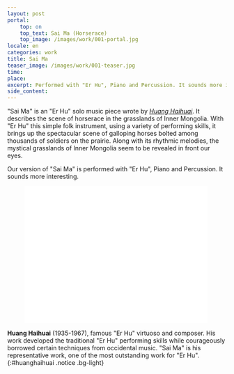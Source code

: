 ```yaml
---
layout: post
portal:
    top: on
    top_text: Sai Ma (Horserace)
    top_image: /images/work/001-portal.jpg
locale: en
categories: work
title: Sai Ma
teaser_image: /images/work/001-teaser.jpg
time: 
place: 
excerpt: Performed with "Er Hu", Piano and Percussion. It sounds more interesting.
side_content: 
---
```


"Sai Ma" is an "Er Hu" solo music piece wrote by [*Huang Haihuai*](#huanghaihuai). 
It describes the scene of horserace in the grasslands of Inner Mongolia.
With "Er Hu" this simple folk instrument, using a variety of performing skills, 
it brings up the spectacular scene of galloping horses bolted among thousands of soldiers on the prairie.
Along with its rhythmic melodies, the mystical grasslands of Inner Mongolia seem to be revealed in front our eyes.

Our version of "Sai Ma" is performed with "Er Hu", Piano and Percussion. It sounds more interesting.

<figure class="video-container">
    <iframe width="420" height="315" src="//www.youtube.com/embed/dAfxoyIcHaU" frameborder="0" allowfullscreen></iframe>
</figure>

<i class="icon-note icon-inline"></i><b>Huang Haihuai</b> (1935-1967), famous "Er Hu" virtuoso and composer.
His work developed the traditional "Er Hu" performing skills while courageously borrowed certain techniques from occidental music.
"Sai Ma" is his representative work, one of the most outstanding work for "Er Hu".
{:#huanghaihuai .notice .bg-light}